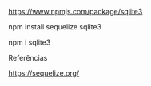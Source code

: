 https://www.npmjs.com/package/sqlite3

	
npm install sequelize sqlite3

npm i sqlite3

Referências

https://sequelize.org/